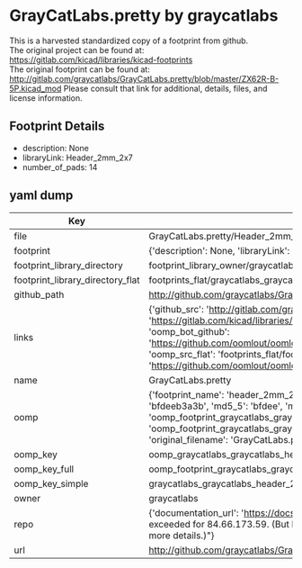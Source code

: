# GrayCatLabs.pretty by graycatlabs  
This is a harvested standardized copy of a footprint from github.  
The original project can be found at:  
https://gitlab.com/kicad/libraries/kicad-footprints  
The original footprint can be found at:
http://gitlab.com/graycatlabs/GrayCatLabs.pretty/blob/master/ZX62R-B-5P.kicad_mod
Please consult that link for additional, details, files, and license information.  
## Footprint Details
* description: None  
* libraryLink: Header_2mm_2x7  
* number_of_pads: 14  
## yaml dump  
| Key | Value |  
| --- | --- |  
| file | GrayCatLabs.pretty/Header_2mm_2x7.kicad_mod |  
| footprint | {'description': None, 'libraryLink': 'Header_2mm_2x7', 'number_of_pads': 14} |  
| footprint_library_directory | footprint_library_owner/graycatlabs_GrayCatLabs.pretty |  
| footprint_library_directory_flat | footprints_flat/graycatlabs_graycatlabs_header_2mm_2x7/working |  
| github_path | http://github.com/graycatlabs/GrayCatLabs.pretty/blob/master/Header_2mm_2x7.kicad_mod |  
| links | {'github_src': 'http://gitlab.com/graycatlabs/GrayCatLabs.pretty/blob/master/ZX62R-B-5P.kicad_mod', 'github_src_repo': 'https://gitlab.com/kicad/libraries/kicad-footprints', 'oomp_bot': 'footprints/graycatlabs_graycatlabs_header_2mm_2x7/working', 'oomp_bot_github': 'https://github.com/oomlout/oomlout_oomp_footprint_bot/tree/main/footprints/graycatlabs_graycatlabs_header_2mm_2x7/working', 'oomp_src_flat': 'footprints_flat/footprints_flat/graycatlabs_graycatlabs_header_2mm_2x7/working', 'oomp_src_flat_github': 'https://github.com/oomlout/oomlout_oomp_footprint_src/tree/main/footprints_flat/graycatlabs_graycatlabs_header_2mm_2x7/working'} |  
| name | GrayCatLabs.pretty |  
| oomp | {'footprint_name': 'header_2mm_2x7', 'library_name': 'graycatlabs', 'md5': 'bfdeeb3a3b6ead01c702db0746676bcb', 'md5_10': 'bfdeeb3a3b', 'md5_5': 'bfdee', 'md5_6': 'bfdeeb', 'oomp_key': 'oomp_graycatlabs_graycatlabs_header_2mm_2x7', 'oomp_key_extra': 'oomp_footprint_graycatlabs_graycatlabs_header_2mm_2x7', 'oomp_key_full': 'oomp_footprint_graycatlabs_graycatlabs_header_2mm_2x7_bfdeeb', 'oomp_key_simple': 'graycatlabs_graycatlabs_header_2mm_2x7', 'original_filename': 'GrayCatLabs.pretty/Header_2mm_2x7.kicad_mod', 'owner_name': 'graycatlabs'} |  
| oomp_key | oomp_graycatlabs_graycatlabs_header_2mm_2x7 |  
| oomp_key_full | oomp_footprint_graycatlabs_graycatlabs_header_2mm_2x7 |  
| oomp_key_simple | graycatlabs_graycatlabs_header_2mm_2x7 |  
| owner | graycatlabs |  
| repo | {'documentation_url': 'https://docs.github.com/rest/overview/resources-in-the-rest-api#rate-limiting', 'message': "API rate limit exceeded for 84.66.173.59. (But here's the good news: Authenticated requests get a higher rate limit. Check out the documentation for more details.)"} |  
| url | http://github.com/graycatlabs/GrayCatLabs.pretty |  

